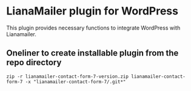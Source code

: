 # LianaMailer plugin for WordPress

This plugin provides necessary functions to integrate WordPress with Lianamailer.

## Oneliner to create installable plugin from the repo directory

```
zip -r lianamailer-contact-form-7-version.zip lianamailer-contact-form-7 -x "lianamailer-contact-form-7/.git*"
```
